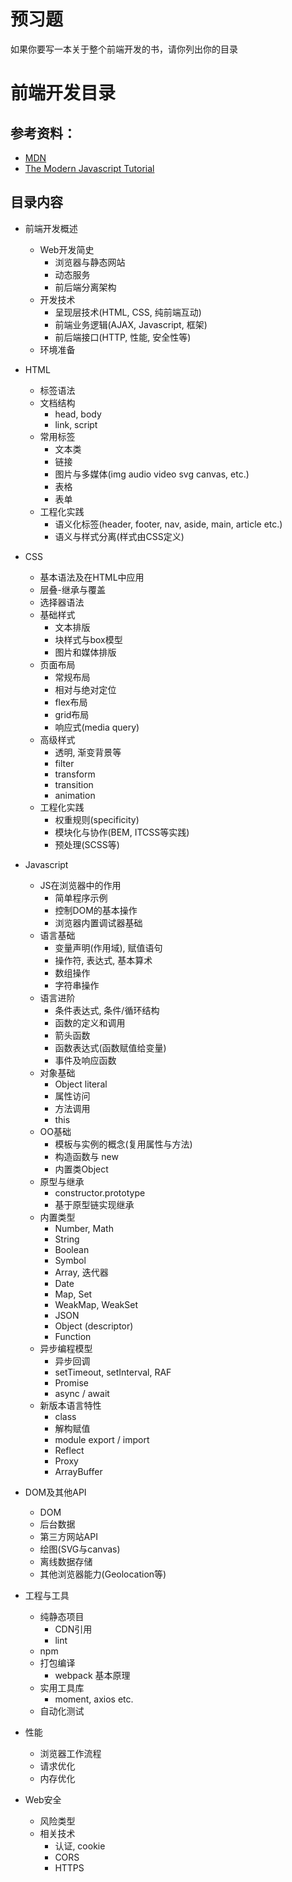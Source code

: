 # 预习题
如果你要写一本关于整个前端开发的书，请你列出你的目录

# 前端开发目录

## 参考资料：

- [MDN](https://developer.mozilla.org/)
- [The Modern Javascript Tutorial](https://javascript.info/)

## 目录内容

- 前端开发概述
  - Web开发简史
    - 浏览器与静态网站
    - 动态服务
    - 前后端分离架构
  - 开发技术
    - 呈现层技术(HTML, CSS, 纯前端互动)
    - 前端业务逻辑(AJAX, Javascript, 框架)
    - 前后端接口(HTTP, 性能, 安全性等)
  - 环境准备

- HTML
  - 标签语法
  - 文档结构
    - head, body
    - link, script
  - 常用标签
    - 文本类
    - 链接
    - 图片与多媒体(img audio video svg canvas, etc.)
    - 表格
    - 表单
  - 工程化实践
    - 语义化标签(header, footer, nav, aside, main, article etc.)
    - 语义与样式分离(样式由CSS定义)

- CSS
  - 基本语法及在HTML中应用
  - 层叠-继承与覆盖
  - 选择器语法
  - 基础样式
    - 文本排版
    - 块样式与box模型
    - 图片和媒体排版
  - 页面布局
    - 常规布局
    - 相对与绝对定位
    - flex布局
    - grid布局
    - 响应式(media query)
  - 高级样式
    - 透明, 渐变背景等
    - filter
    - transform
    - transition
    - animation
  - 工程化实践
    - 权重规则(specificity)
    - 模块化与协作(BEM, ITCSS等实践)
    - 预处理(SCSS等)

- Javascript
  - JS在浏览器中的作用
    - 简单程序示例
    - 控制DOM的基本操作
    - 浏览器内置调试器基础
  - 语言基础
    - 变量声明(作用域), 赋值语句
    - 操作符, 表达式, 基本算术
    - 数组操作
    - 字符串操作
  - 语言进阶
    - 条件表达式, 条件/循环结构
    - 函数的定义和调用
    - 箭头函数
    - 函数表达式(函数赋值给变量)
    - 事件及响应函数
  - 对象基础
    - Object literal
    - 属性访问
    - 方法调用
    - this
  - OO基础
    - 模板与实例的概念(复用属性与方法)
    - 构造函数与 new
    - 内置类Object
  - 原型与继承
    - constructor.prototype
    - 基于原型链实现继承
  - 内置类型
    - Number, Math
    - String
    - Boolean
    - Symbol
    - Array, 迭代器
    - Date
    - Map, Set
    - WeakMap, WeakSet
    - JSON
    - Object (descriptor)
    - Function
  - 异步编程模型
    - 异步回调
    - setTimeout, setInterval, RAF
    - Promise
    - async / await
  - 新版本语言特性
    - class
    - 解构赋值
    - module export / import
    - Reflect
    - Proxy
    - ArrayBuffer

- DOM及其他API
  - DOM
  - 后台数据
  - 第三方网站API
  - 绘图(SVG与canvas)
  - 离线数据存储
  - 其他浏览器能力(Geolocation等)

- 工程与工具
  - 纯静态项目
    - CDN引用
    - lint
  - npm
  - 打包编译
    - webpack 基本原理
  - 实用工具库
    - moment, axios etc.
  - 自动化测试

- 性能
  - 浏览器工作流程
  - 请求优化
  - 内存优化

- Web安全
  - 风险类型
  - 相关技术
    - 认证, cookie
    - CORS
    - HTTPS
